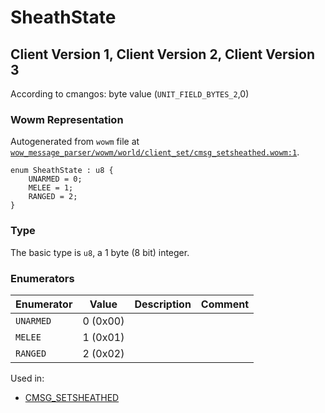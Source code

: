 # SheathState

## Client Version 1, Client Version 2, Client Version 3

According to cmangos: byte value (`UNIT_FIELD_BYTES_2`,0)

### Wowm Representation

Autogenerated from `wowm` file at [`wow_message_parser/wowm/world/client_set/cmsg_setsheathed.wowm:1`](https://github.com/gtker/wow_messages/tree/main/wow_message_parser/wowm/world/client_set/cmsg_setsheathed.wowm#L1).

```rust,ignore
enum SheathState : u8 {
    UNARMED = 0;
    MELEE = 1;
    RANGED = 2;
}
```
### Type
The basic type is `u8`, a 1 byte (8 bit) integer.
### Enumerators
| Enumerator | Value  | Description | Comment |
| --------- | -------- | ----------- | ------- |
| `UNARMED` | 0 (0x00) |  |  |
| `MELEE` | 1 (0x01) |  |  |
| `RANGED` | 2 (0x02) |  |  |

Used in:
* [CMSG_SETSHEATHED](cmsg_setsheathed.md)


